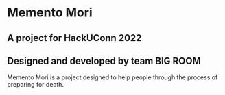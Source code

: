 # Memento Mori
## A project for HackUConn 2022
## Designed and developed by team BIG ROOM

Memento Mori is a project designed to help people through the process of preparing for death.